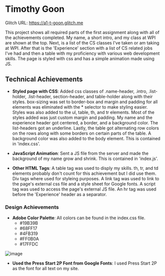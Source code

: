 # Timothy Goon

Glitch URL: https://a1-t-goon.glitch.me

This project shows all required parts of the first assignment along with all of the achievements completed. My name, a short intro, and my class at WPI are shown at the top. Next, is a list of the CS classes I've taken or am taking at WPI. After that is the 'Experience' section with a list of CS related jobs I've had and then a table with my proficiency with various web development skills. The page is styled with css and has a simple animation made using JS.

## Technical Achievements
- **Styled page with CSS**: Added css classes of .name-header, .intro, .list-holder, .list-header, section-header, and table-holder
along with their styles. box-sizing was set to border-box and margin and padding for all elements was eliminated with the * selector to make styling easier. Styles was also added to the ul, table, th, and tr elements. Most of the styles added was just custom margin and 
padding. My name and the experience header got centered, a border, and a background color. The list-headers got an underline. Lastly,
the table got alternating row colors on the rows along with some borders on certain parts of the table. A background color was also 
added to the body element. This is contained in 'index.css'.

- **JavaScript Animation**: Sent a JS file from the server and made the background of my name grow and shrink. This is contained in 'index.js'.

- **Other HTML Tags**: A table tag was used to disply my skills. th, tr, and td elements probably don't count for this achievement but I did use them. Div tags where used for styleing purposes. A link tag was used to link to the page's external css file and a style sheet for Google fonts. A script tag was used to access the page's external JS file. An hr tag was used before the 'Experience' header as a separator.

### Design Achievements
- **Adobe Color Palette**: All colors can be found in the index.css file.
    - #19B39B
    - #68FF17
    - #4FB319
    - #FF0B0A
    - #17FFDC

![image](https://user-images.githubusercontent.com/32044950/131230093-1b3ecdc6-f68e-4a33-b350-9ccf34059b2b.png)


- **Used the Press Start 2P Font from Google Fonts**: I used Press Start 2P as the font for all text on my site.
